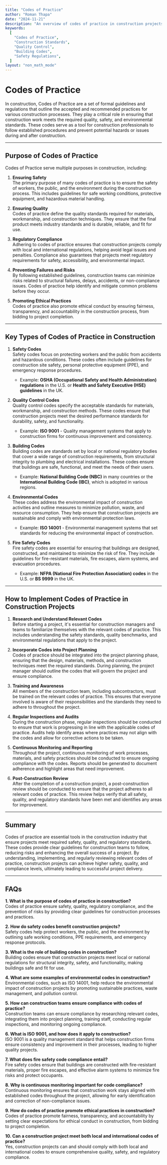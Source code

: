 ```yaml
---
title: "Codes of Practice"
author: "Roman Thapa"
date: "2024-11-21"
description: "An overview of codes of practice in construction projects, focusing on their purpose, importance, and application in ensuring safety, quality, and compliance."
keywords:
  [
    "Codes of Practice",
    "Construction Standards",
    "Quality Control",
    "Building Codes",
    "Safety Regulations",
  ]
layout: "non_math_mode"
---
```


# Codes of Practice

In construction, Codes of Practice are a set of formal guidelines and regulations that outline the accepted and recommended practices for various construction processes. They play a critical role in ensuring that construction work meets the required quality, safety, and environmental standards. These codes serve as a tool for construction professionals to follow established procedures and prevent potential hazards or issues during and after construction.

---

## Purpose of Codes of Practice

Codes of Practice serve multiple purposes in construction, including:

1. **Ensuring Safety**  
   The primary purpose of many codes of practice is to ensure the safety of workers, the public, and the environment during the construction process. This includes guidelines for safe working conditions, protective equipment, and hazardous material handling.

2. **Ensuring Quality**  
   Codes of practice define the quality standards required for materials, workmanship, and construction techniques. They ensure that the final product meets industry standards and is durable, reliable, and fit for use.

3. **Regulatory Compliance**  
   Adhering to codes of practice ensures that construction projects comply with local and international regulations, helping avoid legal issues and penalties. Compliance also guarantees that projects meet regulatory requirements for safety, accessibility, and environmental impact.

4. **Preventing Failures and Risks**  
   By following established guidelines, construction teams can minimize risks related to structural failures, delays, accidents, or non-compliance issues. Codes of practice help identify and mitigate common problems before they occur.

5. **Promoting Ethical Practices**  
   Codes of practice also promote ethical conduct by ensuring fairness, transparency, and accountability in the construction process, from bidding to project completion.

---

## Key Types of Codes of Practice in Construction

1. **Safety Codes**  
   Safety codes focus on protecting workers and the public from accidents and hazardous conditions. These codes often include guidelines for construction site safety, personal protective equipment (PPE), and emergency response procedures.

   - Example: **OSHA (Occupational Safety and Health Administration) regulations** in the U.S. or **Health and Safety Executive (HSE) guidelines** in the UK.

2. **Quality Control Codes**  
   Quality control codes specify the acceptable standards for materials, workmanship, and construction methods. These codes ensure that construction projects meet the desired performance standards for durability, safety, and functionality.

   - Example: **ISO 9001** - Quality management systems that apply to construction firms for continuous improvement and consistency.

3. **Building Codes**  
   Building codes are standards set by local or national regulatory bodies that cover a wide range of construction requirements, from structural integrity to plumbing and electrical installations. These codes ensure that buildings are safe, functional, and meet the needs of their users.

   - Example: **National Building Code (NBC)** in many countries or the **International Building Code (IBC)**, which is adopted in various regions.

4. **Environmental Codes**  
   These codes address the environmental impact of construction activities and outline measures to minimize pollution, waste, and resource consumption. They help ensure that construction projects are sustainable and comply with environmental protection laws.

   - Example: **ISO 14001** - Environmental management systems that set standards for reducing the environmental impact of construction.

5. **Fire Safety Codes**  
   Fire safety codes are essential for ensuring that buildings are designed, constructed, and maintained to minimize the risk of fire. They include guidelines for fire-resistant materials, fire escapes, alarm systems, and evacuation procedures.

   - Example: **NFPA (National Fire Protection Association) codes** in the U.S. or **BS 9999** in the UK.

---

## How to Implement Codes of Practice in Construction Projects

1. **Research and Understand Relevant Codes**  
   Before starting a project, it's essential for construction managers and teams to familiarize themselves with the relevant codes of practice. This includes understanding the safety standards, quality benchmarks, and environmental regulations that apply to the project.

2. **Incorporate Codes into Project Planning**  
   Codes of practice should be integrated into the project planning phase, ensuring that the design, materials, methods, and construction techniques meet the required standards. During planning, the project manager should outline the codes that will govern the project and ensure compliance.

3. **Training and Awareness**  
   All members of the construction team, including subcontractors, must be trained on the relevant codes of practice. This ensures that everyone involved is aware of their responsibilities and the standards they need to adhere to throughout the project.

4. **Regular Inspections and Audits**  
   During the construction phase, regular inspections should be conducted to ensure that work is progressing in line with the applicable codes of practice. Audits help identify areas where practices may not align with the codes and allow for corrective actions to be taken.

5. **Continuous Monitoring and Reporting**  
   Throughout the project, continuous monitoring of work processes, materials, and safety practices should be conducted to ensure ongoing compliance with the codes. Reports should be generated to document adherence and highlight areas that need improvement.

6. **Post-Construction Review**  
   After the completion of a construction project, a post-construction review should be conducted to ensure that the project adheres to all relevant codes of practice. This review helps verify that all safety, quality, and regulatory standards have been met and identifies any areas for improvement.

---

## Summary

Codes of practice are essential tools in the construction industry that ensure projects meet required safety, quality, and regulatory standards. These codes provide clear guidelines for construction teams to follow, reducing risks and enhancing the overall success of a project. By understanding, implementing, and regularly reviewing relevant codes of practice, construction projects can achieve higher safety, quality, and compliance levels, ultimately leading to successful project delivery.

---

## FAQs

**1. What is the purpose of codes of practice in construction?**  
 Codes of practice ensure safety, quality, regulatory compliance, and the prevention of risks by providing clear guidelines for construction processes and practices.

**2. How do safety codes benefit construction projects?**  
 Safety codes help protect workers, the public, and the environment by outlining safe working conditions, PPE requirements, and emergency response protocols.

**3. What is the role of building codes in construction?**  
 Building codes ensure that construction projects meet local or national regulations for structural integrity, safety, and functionality, making buildings safe and fit for use.

**4. What are some examples of environmental codes in construction?**  
 Environmental codes, such as ISO 14001, help reduce the environmental impact of construction projects by promoting sustainable practices, waste management, and pollution control.

**5. How can construction teams ensure compliance with codes of practice?**  
 Construction teams can ensure compliance by researching relevant codes, integrating them into project planning, training staff, conducting regular inspections, and monitoring ongoing compliance.

**6. What is ISO 9001, and how does it apply to construction?**  
 ISO 9001 is a quality management standard that helps construction firms ensure consistency and improvement in their processes, leading to higher quality projects.

**7. What does fire safety code compliance entail?**  
 Fire safety codes ensure that buildings are constructed with fire-resistant materials, proper fire escapes, and effective alarm systems to minimize fire risks and protect occupants.

**8. Why is continuous monitoring important for code compliance?**  
 Continuous monitoring ensures that construction work stays aligned with established codes throughout the project, allowing for early identification and correction of non-compliance issues.

**9. How do codes of practice promote ethical practices in construction?**  
 Codes of practice promote fairness, transparency, and accountability by setting clear expectations for ethical conduct in construction, from bidding to project completion.

**10. Can a construction project meet both local and international codes of practice?**  
 Yes, construction projects can and should comply with both local and international codes to ensure comprehensive quality, safety, and regulatory compliance.
